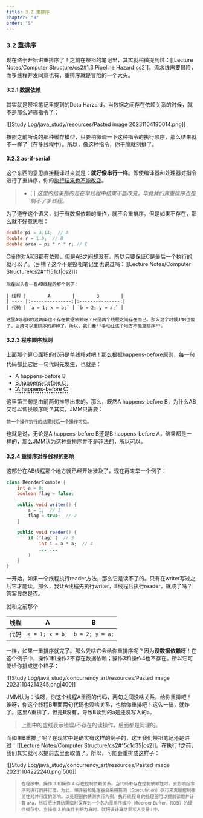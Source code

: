 ```yaml
---
title: 3.2 重排序
chapter: "3"
order: "5"
---
```


### 3.2 重排序

现在终于开始讲重排序了！之前在祭祖的笔记里，其实就稍微提到过：[[Lecture Notes/Computer Structure/cs2#1.3 Pipeline Hazard|cs2]]。流水线需要冒险，而多线程并发同意也有，重排序就是冒险的一个大头。

#### 3.2.1 数据依赖

其实就是祭祖笔记里提到的Data Harzard。当数据之间存在依赖关系的时候，就不是那么好挪指令了：

![[Study Log/java_study/resources/Pasted image 20231104190014.png]]

按照之前所说的那种缓存模型，只要稍微调一下这种指令的执行顺序，那么结果就不一样了（在多线程中）。所以，像这种指令，你干脆就别排了。

#### 3.2.2 as-if-serial

这个东西的意思直接翻译过来就是：**就好像串行一样**。即使编译器和处理器对指令进行了重排序，你的<u>执行结果也不能改变</u>。

> - [i] *这里的结果指的是在单线程中结果不能改变，毕竟我们靠重排序也控制不了多线程。*

为了遵守这个语义，对于有数据依赖的操作，就不会重排序。但是如果不存在，那么就不好意思啦：

```java
double pi = 3.14;  // A
double r = 1.0;  // B
double area = pi * r * r; // C
```

C操作对A和B都有依赖，但是AB之间却没有。所以只要保证C是最后一个执行的就可以了。（卧槽？这个不是祭祖笔记里也说过吗：[[Lecture Notes/Computer Structure/cs2#^f151cf|cs2]]）

```ad-cor
现在回头看一看AB线程的那个例子：

| 线程 |        A        |        B        |
| ---- |:---------------:|:---------------:|
| 代码 | `a = 1; x = b;` | `b = 2; y = a;` |

这里A或者B的这两条也不存在数据依赖呀？只是两个线程之间存在而已。那么这个时候JMM也傻了，当成可以重排序的那种了。所以，我们要**手动让这个地方不能重排序**。
```

#### 3.2.3 程序顺序规则

上面那个算⚪面积的代码是单线程对吧！那么根据happens-before原则，每一句代码都比它后一句代码先发生，也就是：

* A happens-before B
* B happens-before C
* <mark style="border-style: dotted; background-color: transparent">A happens-before C</mark>

这里第三句是由前两句推导出来的。那么，既然A happens-before B，为什么AB又可以调换顺序呢？其实，JMM只需要：

```note-yellow
前一个操作执行的结果对后一个操作可见。
```

也就是说，无论是A happens-before B还是B happens-before A，结果都是一样的，那么JMM认为这种重排序并不是非法的，所以可以。

#### 3.2.4 重排序对多线程的影响

这部分在AB线程那个地方就已经开始涉及了，现在再来举一个例子：

```java
class ReorderExample {
	int a = 0;
	boolean flag = false;

	public void writer() {
		a = 1;  // 1
		flag = true;  // 2
	}

	public void reader() {
		if (flag) {  // 3
			int i = a * a;  // 4
			... ...
		}
	}
}
```

一开始，如果一个线程执行reader方法，那么它是读不了的。只有在writer写过之后它才能读。那么，我让A线程先执行writer，B线程后执行reader，就成了吗？答案显然是否。

就和之前那个

| 线程 |        A        |        B        |
| ---- |:---------------:|:---------------:|
| 代码 | `a = 1; x = b;` | `b = 2; y = a;` |

一样，如果一重排序就完了。那么凭啥它会给你重排序呢？因为**没数据依赖**呀！在这个例子中，操作1和操作2不存在数据依赖；操作3和操作4也不存在。所以它可能给你排成这个样子：

![[Study Log/java_study/concurrency_art/resources/Pasted image 20231104214245.png|400]]

JMM认为：诶呀，你这个线程A里面的代码，两句之间没啥关系，给你重排吧！诶呀，你这个线程B里面两句代码也没啥关系，也给你重排吧！这么一搞，就炸了。这里A重排了，但是B没有，导致B读到的a是还没写入的a。

> 上图中的虚线表示错误/不存在的读操作，后面都是同理的。

而如果B重排了呢？在现实中是确实有这样的例子的，这里我们祭祖笔记还是讲过：[[Lecture Notes/Computer Structure/cs2#^5c1c35|cs2]]。在执行if之前，我们其实就可以提前去里面取值了。所以，可能会重排成这样子：

![[Study Log/java_study/concurrency_art/resources/Pasted image 20231104222240.png|500]]

> <small>在程序中，操作 3 和操作 4 存在控制依赖关系。当代码中存在控制依赖性时，会影响指令序列执行的并行度。为此，编译器和处理器会采用猜测（Speculation）执行来克服控制相关性对并行度的影响。以处理器的猜测执行为例，执行线程 B 的处理器可以提前读取并计算 a\*a，然后把计算结果临时保存到一个名为重排序缓冲（Reorder Buffer，ROB）的硬件缓存中。当操作 3 的条件判断为真时，就把该计算结果写入变量 i 中。</small>